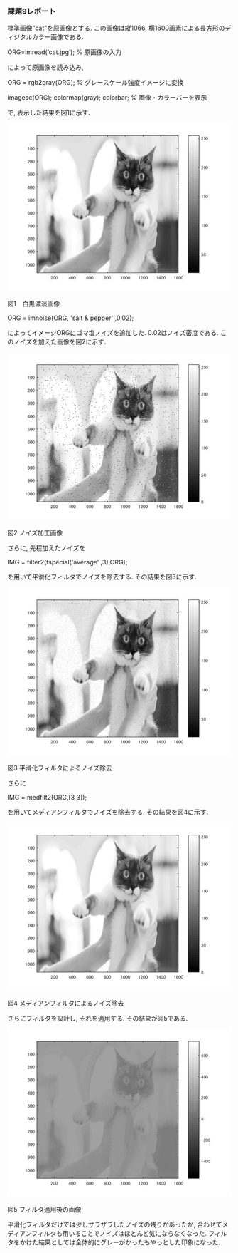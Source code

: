 ### 課題9レポート

標準画像”cat”を原画像とする. この画像は縦1066, 横1600画素による長方形のディジタルカラー画像である.

ORG=imread(‘cat.jpg’); % 原画像の入力

によって原画像を読み込み,

ORG = rgb2gray(ORG); % グレースケール強度イメージに変換

imagesc(ORG); colormap(gray); colorbar; % 画像・カラーバーを表示

で, 表示した結果を図1に示す.

![現画像](https://github.com/A3N1/lecture_image_processing-report/blob/master/image/9-1.jpg?raw=true)

図1　白黒濃淡画像

ORG = imnoise(ORG, 'salt & pepper' ,0.02);

によってイメージORGにゴマ塩ノイズを追加した. 0.02はノイズ密度である. このノイズを加えた画像を図2に示す.

![現画像](https://github.com/A3N1/lecture_image_processing-report/blob/master/image/9-2.jpg?raw=true)

図2 ノイズ加工画像

さらに, 先程加えたノイズを

IMG = filter2(fspecial('average' ,3),ORG);

を用いて平滑化フィルタでノイズを除去する. その結果を図3に示す.

![現画像](https://github.com/A3N1/lecture_image_processing-report/blob/master/image/9-3.jpg?raw=true)

図3 平滑化フィルタによるノイズ除去

さらに

IMG = medfilt2(ORG,[3 3]);

を用いてメディアンフィルタでノイズを除去する. その結果を図4に示す.

![現画像](https://github.com/A3N1/lecture_image_processing-report/blob/master/image/9-4.jpg?raw=true)

図4 メディアンフィルタによるノイズ除去

さらにフィルタを設計し, それを適用する. その結果が図5である.

![現画像](https://github.com/A3N1/lecture_image_processing-report/blob/master/image/9-5.jpg?raw=true)

図5 フィルタ適用後の画像

平滑化フィルタだけでは少しザラザラしたノイズの残りがあったが, 合わせてメディアンフィルタも用いることでノイズはほとんど気にならなくなった. フィルタをかけた結果としては全体的にグレーがかったもやっとした印象になった.
